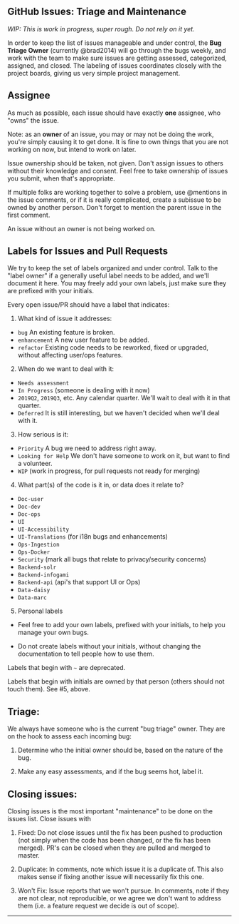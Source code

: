 ## GitHub Issues: Triage and Maintenance

*WIP: This is work in progress, super rough.  Do not rely on it yet.*

In order to keep the list of issues manageable and under control, the **Bug Triage Owner** (currently @brad2014) will go through the bugs weekly, and work with the team to make sure issues are getting assessed, categorized, assigned, and closed.  The labeling of issues coordinates closely with the project boards, giving us very simple project management.

## Assignee

As much as possible, each issue should have exactly **one** assignee, who "owns" the issue.

Note: as an **owner** of an issue, you may or may not be doing the
work, you're simply causing it to get done.  It is fine to own
things that you are not working on now, but intend to work on
later.

Issue ownership should be taken, not given. Don't assign issues
to others without their knowledge and consent.  Feel free to take
ownership of issues you submit, when that's appropriate.

If multiple folks are working together to solve a problem, use
@mentions in the issue comments, or if it is really complicated,
create a subissue to be owned by another person. Don't forget to
mention the parent issue in the first comment.

An issue without an owner is not being worked on.

## Labels for Issues and Pull Requests

We try to keep the set of labels organized and under control. Talk
to the "label owner" if a generally useful label needs to be added,
and we'll document it here. You may freely add your own labels,
just make sure they are prefixed with your initials.

Every open issue/PR should have a label that indicates:

1. What kind of issue it addresses:

- `bug` An existing feature is broken.
- `enhancement` A new user feature to be added.
- `refactor` Existing code needs to be reworked, fixed or upgraded, without affecting user/ops features.

2. When do we want to deal with it:

- `Needs assessment`
- `In Progress` (someone is dealing with it now)
- `2019Q2`, `2019Q3`, etc. Any calendar quarter. We'll wait to deal with it in that quarter.
- `Deferred` It is still interesting, but we haven't decided when we'll deal with it.

3. How serious is it:
  - `Priority` A bug we need to address right away.
  - `Looking for Help` We don't have someone to work on it, but want to find a volunteer.
  - `WIP` (work in progress, for pull requests not ready for merging)

4. What part(s) of the code is it in, or data does it relate to?
  - `Doc-user`
  - `Doc-dev`
  - `Doc-ops`
  - `UI`
  - `UI-Accessibility`
  - `UI-Translations` (for i18n bugs and enhancements)
  - `Ops-Ingestion`
  - `Ops-Docker`
  - `Security` (mark all bugs that relate to privacy/security concerns)
  - `Backend-solr`
  - `Backend-infogami`
  - `Backend-api` (api's that support UI or Ops)
  - `Data-daisy`
  - `Data-marc`

5. Personal labels

  - Feel free to add your own labels, prefixed with your initials, to help you manage your own bugs.

  - Do not create labels without your initials, without changing the documentation to tell people how to use them.

Labels that begin with `~` are deprecated.

Labels that begin with initials are owned by that person (others should not touch them).  See #5, above.

## Triage:

We always have someone who is the current "bug triage" owner.
They are on the hook to assess each incoming bug:

1. Determine who the initial owner should be, based on the nature of the bug.  

2. Make any easy assessments, and if the bug seems hot, label it.

## Closing issues:

Closing issues is the most important "maintenance" to be done on the issues list.  Close issues with

1. Fixed: Do not close issues until the fix has been pushed to production (not simply when the code has been changed, or the fix has been merged).  PR's can be closed when they are pulled and merged to master.

2. Duplicate: In comments, note which issue it is a duplicate of. This also makes sense if fixing another issue will necessarily fix this one.

3. Won't Fix: Issue reports that we won't pursue. In comments, note if they are not clear, not reproducible, or we agree we don't want to address them (i.e. a feature request we decide is out of scope).

---
